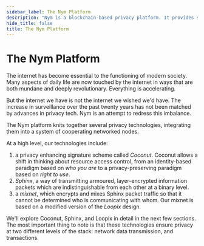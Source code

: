 ```yaml
---
sidebar_label: The Nym Platform
description: "Nym is a blockchain-based privacy platform. It provides strong network-level privacy against sophisticated end-to-end attackers, and anonymous access control using blinded, re-randomizable, decentralized credentials."
hide_title: false
title: The Nym Platform
---
```



# The Nym Platform

The internet has become essential to the functioning of modern society. Many aspects of daily life are now touched by the internet in ways that are both mundane and deeply revolutionary. Everything is accelerating.

But the internet we have is not the internet we wished we'd have. The increase in surveillance over the past twenty years has not been matched by advances in privacy tech. Nym is an attempt to redress this imbalance.

The Nym platform knits together several privacy technologies, integrating them into a system of cooperating networked nodes.

At a high level, our technologies include:

1. a privacy enhancing signature scheme called _Coconut_. Coconut allows a shift in thinking about resource access control, from an identity-based paradigm based on _who you are_ to a privacy-preserving paradigm based on _right to use_.
2. _Sphinx_, a way of transmitting armoured, layer-encrypted information packets which are indistinguishable from each other at a binary level.
3. a _mixnet_, which encrypts and mixes Sphinx packet traffic so that it cannot be determined who is communicating with whom. Our mixnet is based on a modified version of the _Loopix_ design.

We'll explore Coconut, Sphinx, and Loopix in detail in the next few sections. The most important thing to note is that these technologies ensure privacy at two different levels of the stack: network data transmission, and transactions.
